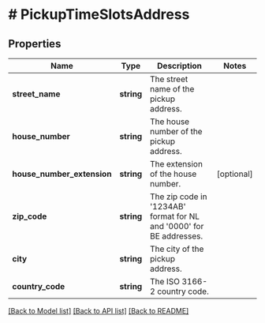 # # PickupTimeSlotsAddress

## Properties

Name | Type | Description | Notes
------------ | ------------- | ------------- | -------------
**street_name** | **string** | The street name of the pickup address. |
**house_number** | **string** | The house number of the pickup address. |
**house_number_extension** | **string** | The extension of the house number. | [optional]
**zip_code** | **string** | The zip code in &#39;1234AB&#39; format for NL and &#39;0000&#39; for BE addresses. |
**city** | **string** | The city of the pickup address. |
**country_code** | **string** | The ISO 3166-2 country code. |

[[Back to Model list]](../../README.md#models) [[Back to API list]](../../README.md#endpoints) [[Back to README]](../../README.md)
